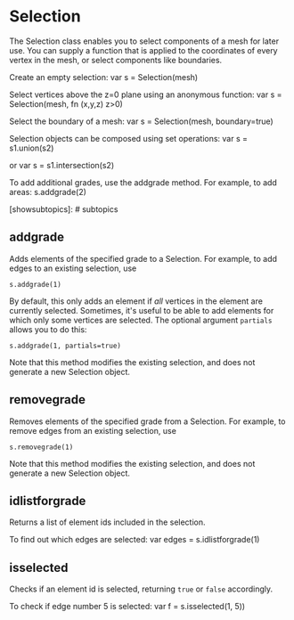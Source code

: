 [comment]: # (Morpho selection class help file)
[version]: # (0.5)

# Selection
[tagselection]: # (selection)

The Selection class enables you to select components of a mesh for later use. You can supply a function that is applied to the coordinates of every vertex in the mesh, or select components like boundaries.

Create an empty selection:
    var s = Selection(mesh)

Select vertices above the z=0 plane using an anonymous function:
    var s = Selection(mesh, fn (x,y,z) z>0)

Select the boundary of a mesh:
    var s = Selection(mesh, boundary=true)

Selection objects can be composed using set operations:
    var s = s1.union(s2)

or
    var s = s1.intersection(s2)

To add additional grades, use the addgrade method. For example, to add areas:
    s.addgrade(2)

[showsubtopics]: # subtopics

## addgrade
[tagaddgrade]: # (addgrade)
Adds elements of the specified grade to a Selection. For example, to add edges to an existing selection, use

    s.addgrade(1)

By default, this only adds an element if *all* vertices in the element are currently selected. Sometimes, it's useful to be able to add elements for which only some vertices are selected. The optional argument `partials` allows you to do this:

    s.addgrade(1, partials=true)

Note that this method modifies the existing selection, and does not generate a new Selection object.

## removegrade
[tagremovegrade]: # (removegrade)
Removes elements of the specified grade from a Selection. For example, to remove edges from an existing selection, use

    s.removegrade(1)

Note that this method modifies the existing selection, and does not generate a new Selection object.

## idlistforgrade
[tagidlistforgrade]: # (idlistforgrade)
Returns a list of element ids included in the selection.

To find out which edges are selected:
    var edges = s.idlistforgrade(1)

## isselected
[tagisselected]: # (isselected)
Checks if an element id is selected, returning `true` or `false` accordingly.

To check if edge number 5 is selected:
    var f = s.isselected(1, 5))
